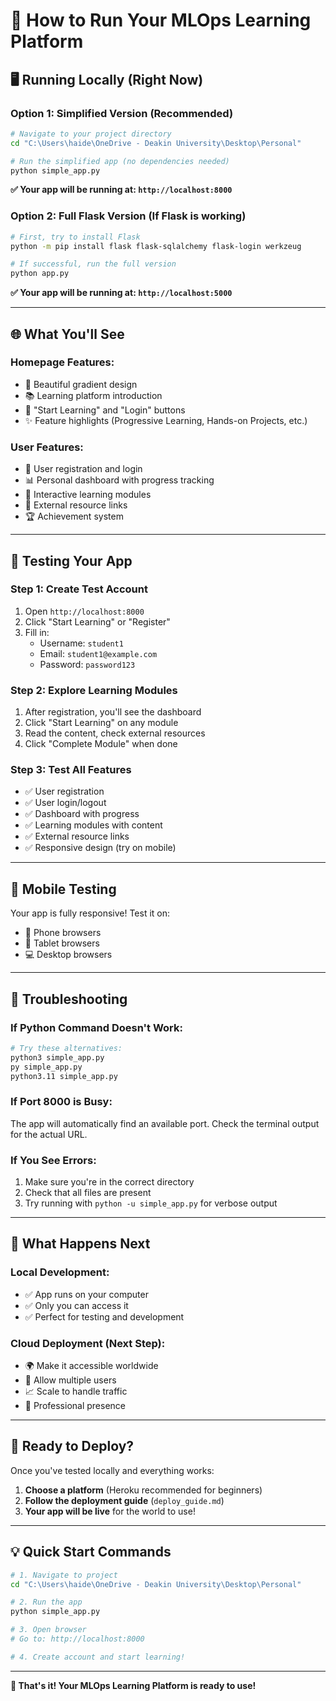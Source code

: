 # 🚀 How to Run Your MLOps Learning Platform

## 🖥️ **Running Locally (Right Now)**

### **Option 1: Simplified Version (Recommended)**
```bash
# Navigate to your project directory
cd "C:\Users\haide\OneDrive - Deakin University\Desktop\Personal"

# Run the simplified app (no dependencies needed)
python simple_app.py
```

**✅ Your app will be running at: `http://localhost:8000`**

### **Option 2: Full Flask Version (If Flask is working)**
```bash
# First, try to install Flask
python -m pip install flask flask-sqlalchemy flask-login werkzeug

# If successful, run the full version
python app.py
```

**✅ Your app will be running at: `http://localhost:5000`**

---

## 🌐 **What You'll See**

### **Homepage Features:**
- 🎨 Beautiful gradient design
- 📚 Learning platform introduction
- 🚀 "Start Learning" and "Login" buttons
- ✨ Feature highlights (Progressive Learning, Hands-on Projects, etc.)

### **User Features:**
- 👤 User registration and login
- 📊 Personal dashboard with progress tracking
- 📖 Interactive learning modules
- 🔗 External resource links
- 🏆 Achievement system

---

## 🧪 **Testing Your App**

### **Step 1: Create Test Account**
1. Open `http://localhost:8000`
2. Click "Start Learning" or "Register"
3. Fill in:
   - Username: `student1`
   - Email: `student1@example.com`
   - Password: `password123`

### **Step 2: Explore Learning Modules**
1. After registration, you'll see the dashboard
2. Click "Start Learning" on any module
3. Read the content, check external resources
4. Click "Complete Module" when done

### **Step 3: Test All Features**
- ✅ User registration
- ✅ User login/logout
- ✅ Dashboard with progress
- ✅ Learning modules with content
- ✅ External resource links
- ✅ Responsive design (try on mobile)

---

## 📱 **Mobile Testing**

Your app is fully responsive! Test it on:
- 📱 Phone browsers
- 📱 Tablet browsers
- 💻 Desktop browsers

---

## 🔧 **Troubleshooting**

### **If Python Command Doesn't Work:**
```bash
# Try these alternatives:
python3 simple_app.py
py simple_app.py
python3.11 simple_app.py
```

### **If Port 8000 is Busy:**
The app will automatically find an available port. Check the terminal output for the actual URL.

### **If You See Errors:**
1. Make sure you're in the correct directory
2. Check that all files are present
3. Try running with `python -u simple_app.py` for verbose output

---

## 🎯 **What Happens Next**

### **Local Development:**
- ✅ App runs on your computer
- ✅ Only you can access it
- ✅ Perfect for testing and development

### **Cloud Deployment (Next Step):**
- 🌍 Make it accessible worldwide
- 👥 Allow multiple users
- 📈 Scale to handle traffic
- 💼 Professional presence

---

## 🚀 **Ready to Deploy?**

Once you've tested locally and everything works:

1. **Choose a platform** (Heroku recommended for beginners)
2. **Follow the deployment guide** (`deploy_guide.md`)
3. **Your app will be live** for the world to use!

---

## 💡 **Quick Start Commands**

```bash
# 1. Navigate to project
cd "C:\Users\haide\OneDrive - Deakin University\Desktop\Personal"

# 2. Run the app
python simple_app.py

# 3. Open browser
# Go to: http://localhost:8000

# 4. Create account and start learning!
```

---

**🎉 That's it! Your MLOps Learning Platform is ready to use!**
